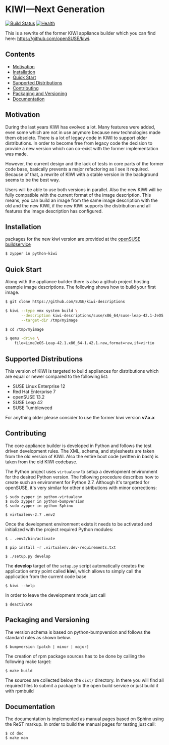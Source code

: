 # KIWI—Next Generation

[![Build Status](https://travis-ci.org/SUSE/kiwi.svg?branch=master)](https://travis-ci.org/SUSE/kiwi)
[![Health](https://landscape.io/github/SUSE/kiwi/master/landscape.svg?style=flat)](https://landscape.io/github/SUSE/kiwi/master)

This is a rewrite of the former KIWI appliance builder which
you can find here: https://github.com/openSUSE/kiwi.

## Contents

  * [Motivation](#motivation)
  * [Installation](#installation)
  * [Quick Start](#quick-start)
  * [Supported Distributions](#supported-distributions)
  * [Contributing](#contributing)
  * [Packaging and Versioning](#packaging-and-versioning)
  * [Documentation](#documentation)
  
## Motivation

During the last years KIWI has evolved a lot. Many features were
added, even some which are not in use anymore because new technologies
made them obsolete. There is a lot of legacy code in KIWI to support
older distributions. In order to become free from legacy code
the decision to provide a new version which can co-exist with the
former implementation was made.

However, the current design and the lack of tests in core parts of the
former code base, basically prevents a major refactoring as I see it
required. Because of that, a rewrite of KIWI with a stable version in
the background seems to be the best way.

Users will be able to use both versions in parallel. Also the new
KIWI will be fully compatible with the current format of the image
description. This means, you can build an image from the same image
description with the old and the new KIWI, if the new KIWI supports
the distribution and all features the image description has
configured.

## Installation

packages for the new kiwi version are provided at the
[openSUSE buildservice](http://download.opensuse.org/repositories/Virtualization:/Appliances)

```bash
$ zypper in python-kiwi
```

## Quick Start

Along with the appliance builder there is also a github project hosting
example image descriptions. The following shows how to build your first
image.

```bash
$ git clone https://github.com/SUSE/kiwi-descriptions

$ kiwi --type vmx system build \
       --description kiwi-descriptions/suse/x86_64/suse-leap-42.1-JeOS \
       --target-dir /tmp/myimage

$ cd /tmp/myimage

$ qemu -drive \
    file=LimeJeOS-Leap-42.1.x86_64-1.42.1.raw,format=raw,if=virtio
```

## Supported Distributions

This version of KIWI is targeted to build appliances for distributions
which are equal or newer compared to the following list:

* SUSE Linux Enterprise 12
* Red Hat Enterprise 7
* openSUSE 13.2
* SUSE Leap 42
* SUSE Tumbleweed

For anything older please consider to use the former
kiwi version __v7.x.x__

## Contributing

The core appliance builder is developed in Python and follows the
test driven development rules. The XML, schema, and stylesheets are
taken from the old version of KIWI. Also the entire boot code
(written in bash) is taken from the old KIWI codebase.

The Python project uses `virtualenv` to setup a development
environment for the desired Python version. The following procedure
describes how to create such an environment for Python 2.7. Although
it's targetted for openSUSE, it's very similar for other distributions
with minor corrections:

```
$ sudo zypper in python-virtualenv
$ sudo zypper in python-bumpversion
$ sudo zypper in python-Sphinx

$ virtualenv-2.7 .env2
```

Once the development environment exists it needs to be activated
and initialized with the project required Python modules:

```
$ . .env2/bin/activate

$ pip install -r .virtualenv.dev-requirements.txt

$ ./setup.py develop
```

The __develop__ target of the `setup.py` script automatically creates
the application entry point called __kiwi__, which allows to simply
call the application from the current code base

```
$ kiwi --help
```

In order to leave the development mode just call

```
$ deactivate
```

## Packaging and Versioning

The version schema is based on python-bumpversion and follows the
standard rules as shown below.

```
$ bumpversion [patch | minor | major]
```

The creation of rpm package sources has to be done by calling
the following make target:

```
$ make build
```

The sources are collected below the `dist/` directory. In there you
will find all required files to submit a package to the open build
service or just build it with rpmbuild

## Documentation

The documentation is implemented as manual pages based on Sphinx
using the ReST markup. In order to build the manual pages for testing
just call:

```
$ cd doc
$ make man
```
